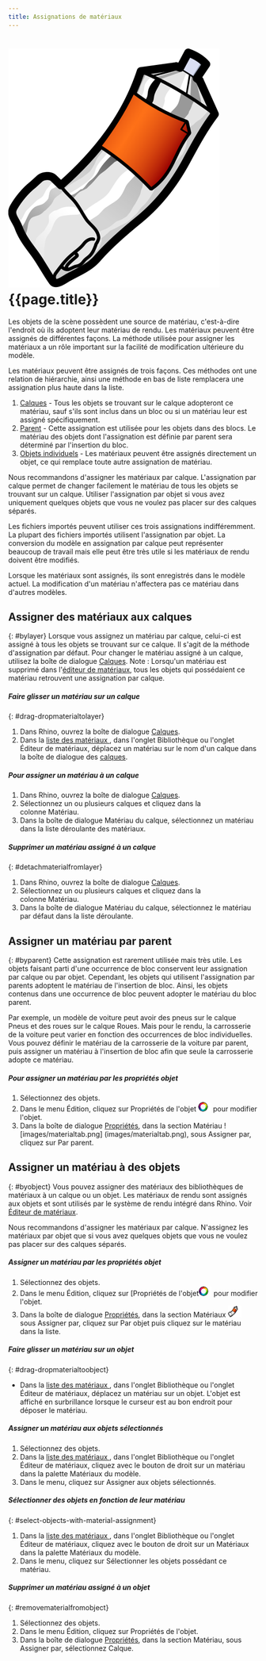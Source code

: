 ```yaml
---
title: Assignations de matériaux
---
```


# ![images/paint.svg](images/paint.svg) {{page.title}}
Les objets de la scène possèdent une source de matériau, c'est-à-dire l'endroit où ils adoptent leur matériau de rendu. Les matériaux peuvent être assignés de différentes façons. La méthode utilisée pour assigner les matériaux a un rôle important sur la facilité de modification ultérieure du modèle.

Les matériaux peuvent être assignés de trois façons. Ces méthodes ont une relation de hiérarchie, ainsi une méthode en bas de liste remplacera une assignation plus haute dans la liste. 

 1. [Calques](#bylayer) - Tous les objets se trouvant sur le calque adopteront ce matériau, sauf s'ils sont inclus dans un bloc ou si un matériau leur est assigné spécifiquement. 
 2. [Parent](#byparent) - Cette assignation est utilisée pour les objets dans des blocs. Le matériau des objets dont l'assignation est définie par parent sera déterminé par l'insertion du bloc. 
 3. [Objets individuels](#byobject) - Les matériaux peuvent être assignés directement un objet, ce qui remplace toute autre assignation de matériau.

Nous recommandons d'assigner les matériaux par calque. L'assignation par calque permet de changer facilement le matériau de tous les objets se trouvant sur un calque. Utiliser l'assignation par objet si vous avez uniquement quelques objets que vous ne voulez pas placer sur des calques séparés.

Les fichiers importés peuvent utiliser ces trois assignations indifféremment. La plupart des fichiers importés utilisent l'assignation par objet.  La conversion du modèle en assignation par calque peut représenter beaucoup de travail mais elle peut être très utile si les matériaux de rendu doivent être modifiés.

Lorsque les matériaux sont assignés, ils sont enregistrés dans le modèle actuel.  La modification d'un matériau n'affectera pas ce matériau dans d'autres modèles.

## Assigner des matériaux aux calques
{: #bylayer}
Lorsque vous assignez un matériau par calque, celui-ci est assigné à tous les objets se trouvant sur ce calque. Il s'agit de la méthode d'assignation par défaut. Pour changer le matériau assigné à un calque, utilisez la boîte de dialogue [Calques](http://docs.mcneel.com/rhino/5/help/fr-fr/commands/layer.htm).
Note : Lorsqu'un matériau est supprimé dans l'[éditeur de matériaux](material-editor.html), tous les objets qui possédaient ce matériau retrouvent une assignation par calque.

##### Faire glisser un matériau sur un calque
{: #drag-dropmaterialtolayer}
1. Dans Rhino, ouvrez la boîte de dialogue [Calques](http://docs.mcneel.com/rhino/5/help/fr-fr/commands/layer.htm).
1. Dans la [liste des matériaux ](material-editor.html#material_list), dans l'onglet Bibliothèque ou l'onglet Éditeur de matériaux, déplacez un matériau sur le nom d'un calque dans la boîte de dialogue des [calques](http://docs.mcneel.com/rhino/5/help/fr-fr/commands/layer.htm).

##### Pour assigner un matériau à un calque
1. Dans Rhino, ouvrez la boîte de dialogue [Calques](http://docs.mcneel.com/rhino/5/help/fr-fr/commands/layer.htm).
1. Sélectionnez un ou plusieurs calques et cliquez dans la colonne Matériau.
1. Dans la boîte de dialogue Matériau du calque, sélectionnez un matériau dans la liste déroulante des matériaux.

##### Supprimer un matériau assigné à un calque
{: #detachmaterialfromlayer}
1. Dans Rhino, ouvrez la boîte de dialogue [Calques](http://docs.mcneel.com/rhino/5/help/fr-fr/commands/layer.htm).
1. Sélectionnez un ou plusieurs calques et cliquez dans la colonne Matériau.
1. Dans la boîte de dialogue Matériau du calque, sélectionnez le matériau par défaut dans la liste déroulante.

## Assigner un matériau par parent
{: #byparent}
Cette assignation est rarement utilisée mais très utile. Les objets faisant parti d'une occurrence de bloc conservent leur assignation par calque ou par objet.  Cependant, les objets qui utilisent l'assignation par parents adoptent le matériau de l'insertion de bloc.  Ainsi, les objets contenus dans une occurrence de bloc peuvent adopter le matériau du bloc parent. 

Par exemple, un modèle de voiture peut avoir des pneus sur le calque Pneus et des roues sur le calque Roues. Mais pour le rendu, la carrosserie de la voiture peut varier en fonction des occurrences de bloc individuelles.  Vous pouvez définir le matériau de la carrosserie de la voiture par parent,  puis assigner un matériau à l'insertion de bloc afin que seule la carrosserie adopte ce matériau.

##### Pour assigner un matériau par les propriétés objet
1. Sélectionnez des objets.
1. Dans le menu Édition, cliquez sur Propriétés de l'objet ![images/properties.png](images/properties.png) pour modifier l'objet. 
1. Dans la boîte de dialogue [Propriétés](properties-object.html), dans la section Matériau ![images/materialtab.png] (images/materialtab.png), sous Assigner par, cliquez sur Par parent. 

## Assigner un matériau à des objets
{: #byobject}
Vous pouvez assigner des matériaux des bibliothèques de matériaux à un calque ou un objet. Les matériaux de rendu sont assignés aux objets et sont utilisés par le système de rendu intégré dans Rhino.
Voir [Éditeur de matériaux](material-editor.html).

Nous recommandons d'assigner les matériaux par calque. N'assignez les matériaux par objet que si vous avez quelques objets que vous ne voulez pas placer sur des calques séparés.

##### Assigner un matériau par les propriétés objet
1. Sélectionnez des objets.
1. Dans le menu Édition, cliquez sur [Propriétés de l'objet![images/properties.png](images/properties.png) pour modifier l'objet.
1. Dans la boîte de dialogue [Propriétés](properties-object.html), dans la section Matériaux ![images/materialtab.png](images/materialtab.png) sous Assigner par, cliquez sur Par objet puis cliquez sur le matériau dans la liste.

##### Faire glisser un matériau sur un objet
{: #drag-dropmaterialtoobject}

 * Dans la [liste des matériaux ](material-editor.html#material_list), dans l'onglet Bibliothèque ou l'onglet Éditeur de matériaux, déplacez un matériau sur un objet. L'objet est affiché en surbrillance lorsque le curseur est au bon endroit pour déposer le matériau.

##### Assigner un matériau aux objets sélectionnés
1. Sélectionnez des objets.
1. Dans la [liste des matériaux ](material-editor.html#material_list), dans l'onglet Bibliothèque ou l'onglet Éditeur de matériaux, cliquez avec le bouton de droit sur un matériau dans la palette Matériaux du modèle. 
1. Dans le menu, cliquez sur Assigner aux objets sélectionnés.

##### Sélectionner des objets en fonction de leur matériau
{: #select-objects-with-material-assignment}
1. Dans la [liste des matériaux ](material-editor.html#material_list), dans l'onglet Bibliothèque ou l'onglet Éditeur de matériaux, cliquez avec le bouton de droit sur un Matériaux dans la palette Matériaux du modèle.
1. Dans le menu, cliquez sur Sélectionner les objets possédant ce matériau.

##### Supprimer un matériau assigné à un objet
{: #removematerialfromobject}
1. Sélectionnez des objets.
1. Dans le menu Édition, cliquez sur Propriétés de l'objet.
1. Dans la boîte de dialogue [Propriétés](properties-object.html), dans la section Matériau, sous Assigner par, sélectionnez Calque.